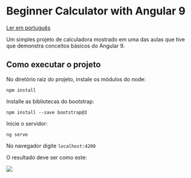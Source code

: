 # Beginner Calculator with Angular 9
[Ler em português](https://github.com/BrunoSilveiraDev/calculator-angular/tree/master/translation) 

Um simples projeto de calculadora mostrado em uma das aulas que tive que demonstra conceitos básicos do Angular 9.

## Como executar o projeto

No diretório raiz do projeto, instale os módulos do node:
```
npm install
```
Installe as bibliotecas do bootstrap:
```
npm install --save bootstrap@3
``` 
Inicie o servidor:
```
ng serve
```

No navegador digite ``localhost:4200``

O resultado deve ser como este:


![](https://github.com/BrunoSilveiraDev/calculator-angular/blob/master/image/print.png)
